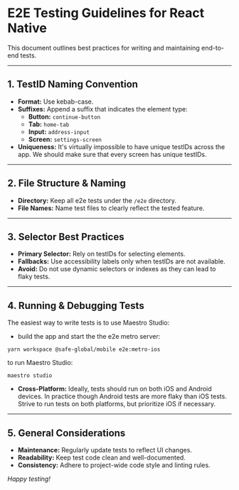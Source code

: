 # E2E Testing Guidelines for React Native

This document outlines best practices for writing and maintaining end-to-end tests.

---

## 1. TestID Naming Convention

- **Format:** Use kebab-case.
- **Suffixes:** Append a suffix that indicates the element type:
  - **Button:** `continue-button`
  - **Tab:** `home-tab`
  - **Input:** `address-input`
  - **Screen:** `settings-screen`
- **Uniqueness:** It's virtually impossible to have unique testIDs across the app. We should make sure that every screen
  has unique testIDs.

---

## 2. File Structure & Naming

- **Directory:** Keep all e2e tests under the `/e2e` directory.
- **File Names:** Name test files to clearly reflect the tested feature.

---

## 3. Selector Best Practices

- **Primary Selector:** Rely on testIDs for selecting elements.
- **Fallbacks:** Use accessibility labels only when testIDs are not available.
- **Avoid:** Do not use dynamic selectors or indexes as they can lead to flaky tests.

---

## 4. Running & Debugging Tests

The easiest way to write tests is to use Maestro Studio:

- build the app and start the the e2e metro server:

```
yarn workspace @safe-global/mobile e2e:metro-ios
```

to run Maestro Studio:

```
maestro studio
```

- **Cross-Platform:**
  Ideally, tests should run on both iOS and Android devices. In practice though Android tests are more flaky than iOS
  tests.
  Strive to run tests on both platforms, but prioritize iOS if necessary.

---

## 5. General Considerations

- **Maintenance:** Regularly update tests to reflect UI changes.
- **Readability:** Keep test code clean and well-documented.
- **Consistency:** Adhere to project-wide code style and linting rules.

_Happy testing!_
